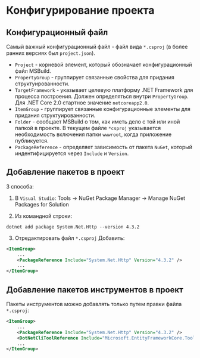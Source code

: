 # Конфигурирование проекта
## Конфигурационный файл
Самый важный конфигурационный файл - файл вида `*.csproj` (в более ранних версиях был `project.json`).

* `Project` - корневой элемент, который обозначает конфигурационный файл MSBuild.
* `PropertyGroup` - группирует связанные свойства для придания структуированности.
* `TargetFramework` - указывает целевую платформу .NET Framework для процесса построения. Должен определяться
внутри `PropertyGroup`. Для .NET Core 2.0 стартное значение `netcoreapp2.0`.
* `ItemGroup` - группирует связанные конфигурационные элементы для придания структуированности.
* `Folder` - сообщает MSBuild о том, как иметь дело с той или иной папкой в проекте. В текущем файле `*csproj` указывается необходимость включения папки `wwwroot`, когда приложение публикуется.
* `PackageReference` - определяет зависимость от пакета `NuGet`, который индентифицируется через `Include` и 
`Version`.

## Добавление пакетов в проект
3 способа:
1. В `Visual Studio`:
Tools -> NuGet Package Manager -> Manage NuGet Packages for Solution

2. Из командной строки:
```
dotnet add package System.Net.Http --version 4.3.2
```

3. Отредактировать файл `*.csproj`
Добавить:
```xml
<ItemGroup>
    ...
    <PackageReference Include="System.Net.Http" Version="4.3.2" />
    ...
</ItemGroup>
```

## Добавление пакетов инструментов в проект
Пакеты инструментов можно добавлять только путем правки файла `*.csproj`:
```xml
<ItemGroup>
    ...
    <PackageReference Include="System.Net.Http" Version="4.3.2" />
    <DotNetCliToolReference Include="Microsoft.EntityFrameworkCore.Tools.DotNet" Version="2.0.0" />
    ...
</ItemGroup>
```
